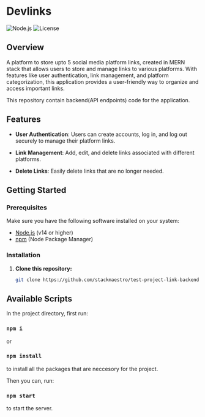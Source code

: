 # Devlinks

![Node.js](https://img.shields.io/badge/Node.js-v14+-green)
![License](https://img.shields.io/badge/License-MIT-blue)

## Overview

A platform to store upto 5 social media platform links, created in MERN stack that allows users to store and manage links to various platforms. With features like user authentication, link management, and platform categorization, this application provides a user-friendly way to organize and access important links.

This repository contain backend(API endpoints) code for the application.

## Features

- **User Authentication**: Users can create accounts, log in, and log out securely to manage their platform links.
  
- **Link Management**: Add, edit, and delete links associated with different platforms.

- **Delete Links**: Easily delete links that are no longer needed.


## Getting Started

### Prerequisites

Make sure you have the following software installed on your system:

- [Node.js](https://nodejs.org/) (v14 or higher)
- [npm](https://www.npmjs.com/) (Node Package Manager)

### Installation

1. **Clone this repository:**

   ```bash
   git clone https://github.com/stackmaestro/test-project-link-backend.git

## Available Scripts

In the project directory, first run:

### `npm i`
or 
### `npm install`

to install all the packages that are neccesory for the project.

Then you can, run:

### `npm start`

to start the server.
